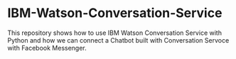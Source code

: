 # IBM-Watson-Conversation-Service

This repository shows how to use IBM Watson Conversation Service with Python and how we can connect a Chatbot built with Conversation Servoce with Facebook Messenger.
